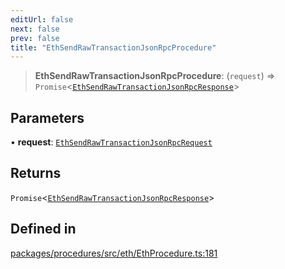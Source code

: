 ```yaml
---
editUrl: false
next: false
prev: false
title: "EthSendRawTransactionJsonRpcProcedure"
---
```


> **EthSendRawTransactionJsonRpcProcedure**: (`request`) => `Promise`\<[`EthSendRawTransactionJsonRpcResponse`](/reference/tevm/procedures/type-aliases/ethsendrawtransactionjsonrpcresponse/)\>

## Parameters

• **request**: [`EthSendRawTransactionJsonRpcRequest`](/reference/tevm/procedures/type-aliases/ethsendrawtransactionjsonrpcrequest/)

## Returns

`Promise`\<[`EthSendRawTransactionJsonRpcResponse`](/reference/tevm/procedures/type-aliases/ethsendrawtransactionjsonrpcresponse/)\>

## Defined in

[packages/procedures/src/eth/EthProcedure.ts:181](https://github.com/qbzzt/tevm-monorepo/blob/main/packages/procedures/src/eth/EthProcedure.ts#L181)
